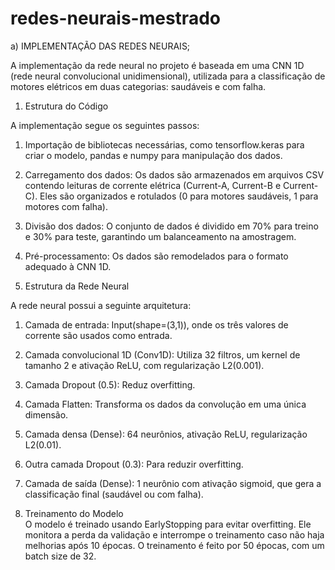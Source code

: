 # redes-neurais-mestrado

a) IMPLEMENTAÇÃO DAS REDES NEURAIS;

A implementação da rede neural no projeto é baseada em uma CNN 1D (rede neural convolucional unidimensional), utilizada para a classificação de motores elétricos em duas categorias: saudáveis e com falha.

1. Estrutura do Código
   
A implementação segue os seguintes passos:
1. Importação de bibliotecas necessárias, como tensorflow.keras para criar o modelo, pandas e numpy para manipulação dos dados.
2. Carregamento dos dados: Os dados são armazenados em arquivos CSV contendo leituras de corrente elétrica (Current-A, Current-B e Current-C). Eles são organizados e rotulados (0 para motores saudáveis, 1 para motores com falha).
3. Divisão dos dados: O conjunto de dados é dividido em 70% para treino e 30% para teste, garantindo um balanceamento na amostragem.
4. Pré-processamento: Os dados são remodelados para o formato adequado à CNN 1D.

2. Estrutura da Rede Neural

A rede neural possui a seguinte arquitetura:
1. Camada de entrada: Input(shape=(3,1)), onde os três valores de corrente são usados como entrada.
2. Camada convolucional 1D (Conv1D): Utiliza 32 filtros, um kernel de tamanho 2 e ativação ReLU, com regularização L2(0.001).
3. Camada Dropout (0.5): Reduz overfitting.
4. Camada Flatten: Transforma os dados da convolução em uma única dimensão.
5. Camada densa (Dense): 64 neurônios, ativação ReLU, regularização L2(0.01).
6. Outra camada Dropout (0.3): Para reduzir overfitting.
7. Camada de saída (Dense): 1 neurônio com ativação sigmoid, que gera a classificação final (saudável ou com falha).


3. Treinamento do Modelo  
O modelo é treinado usando EarlyStopping para evitar overfitting. Ele monitora a perda da validação e interrompe o treinamento caso não haja melhorias após 10 épocas. O treinamento é feito por 50 épocas, com um batch size de 32.
